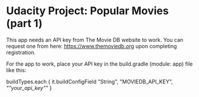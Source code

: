 # Udacity Project: Popular Movies (part 1)

This app needs an API key from The Movie DB website to work.
You can request one from here: https://www.themoviedb.org
upon completing registration.

For the app to work, place your API key in the build.gradle (module: app) file like this:

buildTypes.each {
  it.buildConfigField "String", "MOVIEDB_API_KEY", *"\"your_api_key\""*
}
